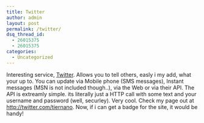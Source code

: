 ```yaml
---
title: Twitter
author: admin
layout: post
permalink: /twitter/
dsq_thread_id:
  - 26015375
  - 26015375
categories:
  - Uncategorized
---
```

Interesting service, [Twitter][1]. Allows you to tell others, easly i my add, what your up to. You can update via Mobile phone (SMS messages), Instant messages (MSN is not included though..), via the Web or via their API. The API is extreamly simple. its literally just a HTTP call with some text and your username and password (well, securley). Very cool. Check my page out at <http://twitter.com/tiernano>. Now, if i can get a badge for the site, it would be handy!

 [1]: http://www.twitter.com